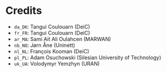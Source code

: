 # Credits

* `da_DK`: Tangui Coulouarn (DeiC)
* `fr_FR`: Tangui Coulouarn (DeiC)
* `ar_MA`: Sami Ait Ali Oulahcen (MARWAN)
* `nb_NO`: Jørn Åne (Uninett)
* `nl_NL`: François Kooman (DeiC)
* `pl_PL`: Adam Osuchowski (Silesian University of Technology)
* `uk_UA`: Volodymyr Yemzhyn (URAN)
